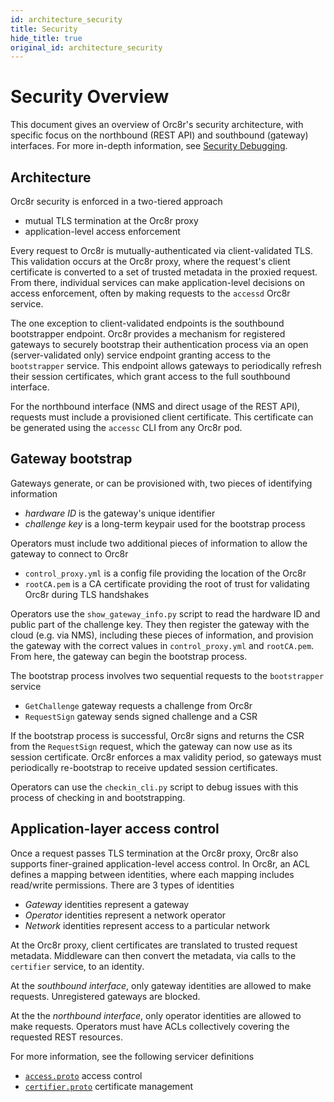 ```yaml
---
id: architecture_security
title: Security
hide_title: true
original_id: architecture_security
---
```


# Security Overview

This document gives an overview of Orc8r's security architecture, with specific focus on the northbound (REST API) and southbound (gateway)
interfaces. For more in-depth information, see [Security Debugging](./dev_security.md).

## Architecture

Orc8r security is enforced in a two-tiered approach

- mutual TLS termination at the Orc8r proxy
- application-level access enforcement

Every request to Orc8r is mutually-authenticated via client-validated TLS. This validation occurs at the Orc8r proxy, where the request's
client certificate is converted to a set of trusted metadata in the proxied request. From there, individual services can make
application-level decisions on access enforcement, often by making requests to the `accessd` Orc8r service.

The one exception to client-validated endpoints is the southbound bootstrapper endpoint. Orc8r provides a mechanism for registered gateways
to securely bootstrap their authentication process via an open (server-validated only) service endpoint granting access to the
`bootstrapper` service. This endpoint allows gateways to periodically refresh their session certificates, which grant access to the full
southbound interface.

For the northbound interface (NMS and direct usage of the REST API), requests must include a provisioned client certificate. This
certificate can be generated using the `accessc` CLI from any Orc8r pod.

## Gateway bootstrap

Gateways generate, or can be provisioned with, two pieces of identifying information

- *hardware ID* is the gateway's unique identifier
- *challenge key* is a long-term keypair used for the bootstrap process

Operators must include two additional pieces of information to allow the gateway to connect to Orc8r

- `control_proxy.yml` is a config file providing the location of the Orc8r
- `rootCA.pem` is a CA certificate providing the root of trust for validating Orc8r during TLS handshakes

Operators use the `show_gateway_info.py` script to read the hardware ID and public part of the challenge key. They then register the gateway
with the cloud (e.g. via NMS), including these pieces of information, and provision the gateway with the correct values in
`control_proxy.yml` and `rootCA.pem`. From here, the gateway can begin the bootstrap process.

The bootstrap process involves two sequential requests to the `bootstrapper` service

- `GetChallenge` gateway requests a challenge from Orc8r
- `RequestSign` gateway sends signed challenge and a CSR

If the bootstrap process is successful, Orc8r signs and returns the CSR from the `RequestSign` request, which the gateway can now use as
its session certificate. Orc8r enforces a max validity period, so gateways must periodically re-bootstrap to receive updated session
certificates.

Operators can use the `checkin_cli.py` script to debug issues with this process of checking in and bootstrapping.

## Application-layer access control

Once a request passes TLS termination at the Orc8r proxy, Orc8r also supports finer-grained application-level access control. In Orc8r,
an ACL defines a mapping between identities, where each mapping includes read/write permissions. There are 3 types of identities

- *Gateway* identities represent a gateway
- *Operator* identities represent a network operator
- *Network* identities represent access to a particular network

At the Orc8r proxy, client certificates are translated to trusted request metadata. Middleware can then convert the metadata, via calls to
the `certifier` service, to an identity.

At the *southbound interface*, only gateway identities are allowed to make requests. Unregistered gateways are blocked.

At the the *northbound interface*, only operator identities are allowed to make requests. Operators must have ACLs collectively covering
the requested REST resources.

For more information, see the following servicer definitions
- [`access.proto`](https://github.com/magma/magma/blob/master/orc8r/cloud/go/services/accessd/protos/access.proto) access control
- [`certifier.proto`](https://github.com/magma/magma/blob/master/orc8r/cloud/go/services/certifier/protos/certifier.proto) certificate management
